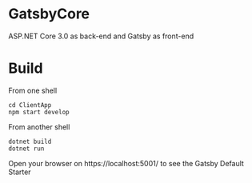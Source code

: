 # GatsbyCore
ASP.NET Core 3.0 as back-end and Gatsby as front-end

# Build

From one shell 

    cd ClientApp
    npm start develop

From another shell

    dotnet build
    dotnet run

Open your browser on https://localhost:5001/ to see the Gatsby Default Starter